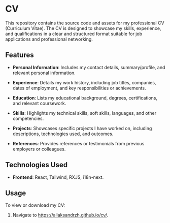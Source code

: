 # CV


This repository contains the source code and assets for my professional CV (Curriculum Vitae). The CV is designed to showcase my skills, experience, and qualifications in a clear and structured format suitable for job applications and professional networking.

## Features

- **Personal Information**: Includes my contact details, summary/profile, and relevant personal information.
  
- **Experience**: Details my work history, including job titles, companies, dates of employment, and key responsibilities or achievements.
  
- **Education**: Lists my educational background, degrees, certifications, and relevant coursework.
  
- **Skills**: Highlights my technical skills, soft skills, languages, and other competencies.
  
- **Projects**: Showcases specific projects I have worked on, including descriptions, technologies used, and outcomes.
  
- **References**: Provides references or testimonials from previous employers or colleagues.


## Technologies Used

- **Frontend**: React, Tailwind, RXJS, i18n-next.
  

## Usage

To view or download my CV:

1. Navigate to https://aliaksandrzh.github.io/cv/.


